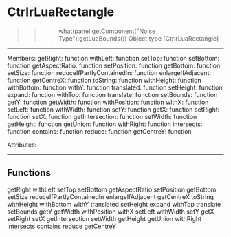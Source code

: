 # CtrlrLuaRectangle

>>> what(panel:getComponent("Noise Type"):getLuaBounds())
Object type [CtrlrLuaRectangle]
-----------------------------------------------------------------

Members:
	                      getRight:	function
	                      withLeft:	function
	                        setTop:	function
	                     setBottom:	function
	                getAspectRatio:	function
	                   setPosition:	function
	                     getBottom:	function
	                       setSize:	function
	     reduceIfPartlyContainedIn:	function
	             enlargeIfAdjacent:	function
	                    getCentreX:	function
	                      toString:	function
	                    withHeight:	function
	                    withBottom:	function
	                         withY:	function
	                    translated:	function
	                     setHeight:	function
	                        expand:	function
	                       withTop:	function
	                     translate:	function
	                     setBounds:	function
	                          getY:	function
	                      getWidth:	function
	                  withPosition:	function
	                         withX:	function
	                       setLeft:	function
	                     withWidth:	function
	                          setY:	function
	                          getX:	function
	                      setRight:	function
	                          setX:	function
	               getIntersection:	function
	                      setWidth:	function
	                     getHeight:	function
	                      getUnion:	function
	                     withRight:	function
	                    intersects:	function
	                      contains:	function
	                        reduce:	function
	                    getCentreY:	function


Attributes:

-----------------------------------------------------------------

## Functions
getRight
withLeft
setTop
setBottom
getAspectRatio
setPosition
getBottom
setSize
reduceIfPartlyContainedIn
enlargeIfAdjacent
getCentreX
toString
withHeight
withBottom
withY
translated
setHeight
expand
withTop
translate
setBounds
getY
getWidth
withPosition
withX
setLeft
withWidth
setY
getX
setRight
setX
getIntersection
setWidth
getHeight
getUnion
withRight
intersects
contains
reduce
getCentreY